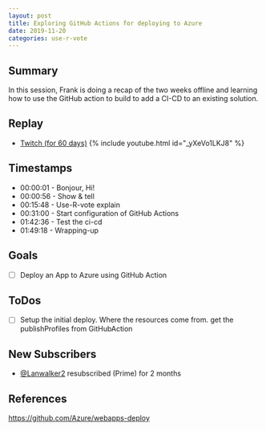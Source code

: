 ```yaml
---
layout: post
title: Exploring GitHub Actions for deploying to Azure
date: 2019-11-20
categories: use-r-vote
---
```


## Summary

In this session, Frank is doing a recap of the two weeks offline and learning how to use the GitHub action to build to add a CI-CD to an existing solution.

## Replay


- [Twitch (for 60 days)](https://www.twitch.tv/videos/)
{% include youtube.html id="_yXeVo1LKJ8" %}
<br/><!--more-->


## Timestamps


- 00:00:01 - Bonjour, Hi!
- 00:00:56 - Show & tell
- 00:15:48 - Use-R-vote explain
- 00:31:00 - Start configuration of GitHub Actions
- 01:42:36 - Test the ci-cd
- 01:49:18 - Wrapping-up

Goals
-----

- [ ] Deploy an App to Azure using GitHub Action



ToDos
-----
- [ ] Setup the initial deploy. Where the resources come from. get the publishProfiles from GitHubAction


New Subscribers
---------------

- [@Lanwalker2](https://www.twitch.tv/Lanwalker2) resubscribed (Prime) for 2 months



References
----------

https://github.com/Azure/webapps-deploy
